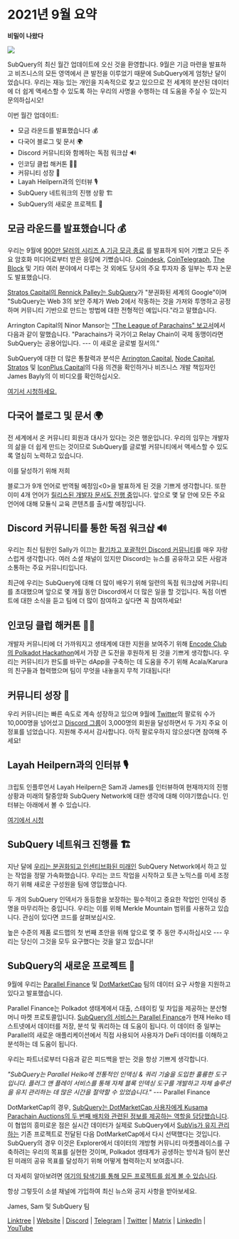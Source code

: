 # 2021년 9월 요약

**비밀이 나왔다**

![](https://miro.medium.com/max/700/1*nU7PnYFMR6MMBfccYE_Ujg.png)

SubQuery의 최신 월간 업데이트에 오신 것을 환영합니다. 9월은 기금 마련을 발표하고 비즈니스의 모든 영역에서 큰 발전을 이루었기 때문에 SubQuery에게 엄청난 달이었습니다. 우리는 재능 있는 개인을 지속적으로 찾고 있으므로 전 세계의 분산된 데이터에 더 쉽게 액세스할 수 있도록 하는 우리의 사명을 수행하는 데 도움을 주실 수 있는지 문의하십시오!

이번 월간 업데이트:

- 모금 라운드를 발표했습니다 💰
- 다국어 블로그 및 문서 🌍
- Discord 커뮤니티와 함께하는 독점 워크샵 🔊
- 인코딩 클럽 해커톤 👩‍🎓
- 커뮤니티 성장 🚀
- Layah Heilpern과의 인터뷰 🎙
- SubQuery 네트워크의 진행 상황 🏗
- SubQuery의 새로운 프로젝트 🤝

## 모금 라운드를 발표했습니다 💰

우리는 9월에 [900만 달러의 시리즈 A 기금 모금 종료](https://subquery.medium.com/series-a-1abed6c1c2af) 를 발표하게 되어 기뻤고 모든 주요 암호화 미디어로부터 받은 응답에 기뻤습니다.  [Coindesk](https://www.coindesk.com/business/2021/09/08/subquery-gets-9m-in-series-a-to-improve-access-to-blockchain-data-on-polkadot/), [CoinTelegraph](https://cointelegraph.com/news/subquery-raises-9m-for-polkadot-data-protocol), [The Block](https://www.theblockcrypto.com/post/116915/subquery-indexing-protocol-polkadot-funding-saft) 및 기타 여러 분야에서 다루는 것 외에도 당사의 주요 투자자 중 일부는 투자 논문도 발표했습니다.

[Stratos Capital의 Rennick Palley는 SubQuery](https://medium.com/stratos-technologies/the-google-of-the-decentralized-world-our-investment-in-subquery-e6e7d949b00a)가 "분권화된 세계의 Google"이며 "SubQuery는 Web 3의 보안 주체가 Web 2에서 작동하는 것을 가져와 투명하고 공정하며 커뮤니티 기반으로 만드는 방법에 대한 전형적인 예입니다."라고 말했습니다.

Arrington Capital의 Ninor Mansor는 ["The League of Parachains" 보고서](https://arringtonxrpcapital.com/2021/09/17/the-league-of-parachains-polkadot/)에서 다음과 같이 말했습니다. "Parachains가 국가이고 Relay Chain이 국제 동맹이라면 SubQuery는 공용어입니다. --- 이 새로운 글로벌 질서의."

SubQuery에 대한 더 많은 통찰력과 분석은 [Arrington Capital](https://arringtonxrpcapital.com/2021/09/08/building-the-multi-chain-world-announcing-our-investment-into-subquery/), [Node Capital](https://www.node.capital/blog-posts/a-subquery-to-supercharge-your-insights), [Stratos](https://medium.com/stratos-technologies/the-google-of-the-decentralized-world-our-investment-in-subquery-e6e7d949b00a) 및 [IconPlus Capital](https://medium.com/@iconpluscapital/understanding-the-aggregation-of-data-in-subquery-network-investment-thesis-90fe8f6b7abe)의 다음 의견을 확인하거나 비즈니스 개발 책임자인 James Bayly의 이 비디오를 확인하십시오.

[여기서 시청하세요.](https://youtu.be/NRn3E-ERIds)

## 다국어 블로그 및 문서 🌍

전 세계에서 온 커뮤니티 회원과 대사가 있다는 것은 행운입니다. 우리의 임무는 개발자의 삶을 더 쉽게 만드는 것이므로 SubQuery를 글로벌 커뮤니티에서 액세스할 수 있도록 열심히 노력하고 있습니다.

이를 달성하기 위해 저희

블로그가 9개 언어로 번역될 예정임<0>을 발표하게 된 것을 기쁘게 생각합니다. 또한 이미 4개 언어가 [릴리스된 개발자 문서도 진행 중](https://doc.subquery.network/)입니다. 앞으로 몇 달 안에 모든 주요 언어에 대해 모듈식 교육 콘텐츠를 출시할 예정입니다.</p> 



## Discord 커뮤니티를 통한 독점 워크샵 🔊

우리는 최신 팀원인 Sally가 이끄는 [활기차고 포괄적인 Discord 커뮤니티](https://discord.com/invite/subquery)를 매우 자랑스럽게 생각합니다. 여러 소셜 채널이 있지만 Discord는 뉴스를 공유하고 모든 사람과 소통하는 주요 커뮤니티입니다.

최근에 우리는 SubQuery에 대해 더 많이 배우기 위해 일련의 독점 워크샵에 커뮤니티를 초대했으며 앞으로 몇 개월 동안 Discord에서 더 많은 일을 할 것입니다. 독점 이벤트에 대한 소식을 듣고 팀에 더 많이 참여하고 싶다면 꼭 참여하세요!



## 인코딩 클럽 해커톤 👩‍🎓

개발자 커뮤니티에 더 가까워지고 생태계에 대한 지원을 보여주기 위해 [Encode Club의 Polkadot Hackathon](https://medium.com/encode-club/polkadot-hack-challenges-7cfeba1a4c0e)에서 가장 큰 도전을 후원하게 된 것을 기쁘게 생각합니다. 우리는 커뮤니티가 판도를 바꾸는 dApp을 구축하는 데 도움을 주기 위해 Acala/Karura의 친구들과 협력했으며 팀이 무엇을 내놓을지 무척 기대됩니다!



## 커뮤니티 성장 🚀

우리 커뮤니티는 빠른 속도로 계속 성장하고 있으며 9월에 [Twitter](https://twitter.com/SubQueryNetwork)의 팔로워 수가 10,000명을 넘어섰고 [Discord 그룹](https://discord.com/invite/subquery)이 3,000명의 회원을 달성하면서 두 가지 주요 이정표를 넘었습니다. 지원해 주셔서 감사합니다. 아직 팔로우하지 않으셨다면 참여해 주세요!



## Layah Heilpern과의 인터뷰 🎙

크립토 인플루언서 Layah Heilpern은 Sam과 James를 인터뷰하여 현재까지의 진행 상황과 미래의 탈중앙화 SubQuery Network에 대한 생각에 대해 이야기했습니다. 인터뷰는 아래에서 볼 수 있습니다.

[여기에서 시청](https://youtu.be/WApnpFjEofg)



## SubQuery 네트워크 진행률 🏗

지난 달에 [우리는 분권화되고 인센티브화된 미래인](https://subquery.medium.com/the-subquery-network-a-summary-46cde0acb010) SubQuery Network에서 하고 있는 작업을 정말 가속화했습니다. 우리는 코드 작업을 시작하고 토큰 노믹스를 미세 조정하기 위해 새로운 구성원을 팀에 영입했습니다.

두 개의 SubQuery 인덱서가 동등함을 보장하는 필수적이고 중요한 작업인 인덱싱 증명을 마무리하는 중입니다. 우리는 이를 위해 Merkle Mountain 범위를 사용하고 있습니다. 관심이 있다면 코드를 살펴보십시오.

높은 수준의 제품 로드맵의 첫 번째 초안을 위해 앞으로 몇 주 동안 주시하십시오 --- 우리는 당신이 그것을 모두 요구했다는 것을 알고 있습니다!



## SubQuery의 새로운 프로젝트 🤝

9월에 우리는 [Parallel Finance](https://parallel.fi/) 및 [DotMarketCap](http://www.dotmarketcap.com/) 팀의 데이터 요구 사항을 지원하고 있다고 발표했습니다.

Parallel Finance는 Polkadot 생태계에서 대출, 스테이킹 및 차입을 제공하는 분산형 머니 마켓 프로토콜입니다. [SubQuery의 서비스는 Parallel Finance](https://subquery.medium.com/parallel-finance-is-creating-the-next-defi-platform-using-subquery-6fc1e366985a)가 현재 Heiko 테스트넷에서 데이터를 저장, 분석 및 쿼리하는 데 도움이 됩니다. 이 데이터 중 일부는 Parallel의 새로운 애플리케이션에서 직접 사용되어 사용자가 DeFi 데이터를 이해하고 분석하는 데 도움이 됩니다.

우리는 파트너로부터 다음과 같은 피드백을 받는 것을 항상 기쁘게 생각합니다.

_"SubQuery는 Parallel Heiko에 전통적인 인덱싱 & 쿼리 기술을 도입한 훌륭한 도구입니다. 플러그 앤 플레이 서비스를 통해 자체 블록 인덱싱 도구를 개발하고 자체 솔루션을 유지 관리하는 데 많은 시간을 절약할 수 있었습니다."_ --- Parallel Finance

DotMarketCap의 경우, [SubQuery는 DotMarketCap 사용자에게 Kusama Parachain Auctions의 두 번째 배치와 관련된 정보를 제공하는 역할을 담당했습니다](https://subquery.medium.com/dotmarketcap-2-0-launches-with-support-from-subquery-and-subvis-ef85b5e0ee31). 이 협업의 흥미로운 점은 실시간 데이터가 실제로 SubQuery에서 [SubVis가 유지 관리하는](https://explorer.subquery.network/subquery/subvis-io/kusama-auction) 기존 프로젝트로 전달된 다음 DotMarketCap에서 다시 선택했다는 것입니다. SubQuery의 경우 이것은 Explorer에서 데이터의 개방형 커뮤니티 마켓플레이스를 구축하려는 우리의 목표를 실현한 것이며, Polkadot 생태계가 공생하는 방식과 팀이 분산된 미래의 공유 목표를 달성하기 위해 어떻게 협력하는지 보여줍니다.

더 자세히 알아보려면 [여기의 탐색기를 통해 모든 프로젝트를 쉽게 볼 수 있습니다](https://explorer.subquery.network/).

항상 그렇듯이 소셜 채널에 가입하여 최신 뉴스와 공지 사항을 받아보세요.

James, Sam 및 SubQuery 팀

[Linktree](https://linktr.ee/subquerynetwork) | [Website](https://subquery.network/) | [Discord](https://discord.com/invite/78zg8aBSMG) | [Telegram](https://t.me/subquerynetwork) | [Twitter](https://twitter.com/subquerynetwork) | [Matrix](https://matrix.to/#/#subquery:matrix.org) | [LinkedIn](https://www.linkedin.com/company/subquery) | [YouTube](https://www.youtube.com/channel/UCi1a6NUUjegcLHDFLr7CqLw)
